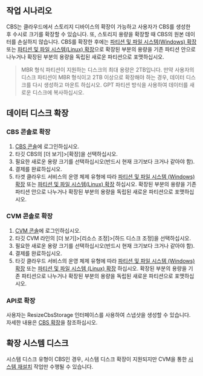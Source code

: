 ## 작업 시나리오
CBS는 클라우드에서 스토리지 디바이스의 확장이 가능하고 사용자가 CBS를 생성한 후 수시로 크기를 확장할 수 있습니다. 또, 스토리지 용량을 확장할 때 CBS의 원본 데이터를 손실하지 않습니다.
CBS를 확장한 후에는 [파티션 및 파일 시스템(Windows) 확장](https://intl.cloud.tencent.com/document/product/362/6737) 또는 [파티션 및 파일 시스템(Linux) 확장](https://intl.cloud.tencent.com/ko/document/product/362/6738)으로 확장된 부분의 용량을 기존 파티션 안으로 나누거나 확장된 부분의 용량을 독립된 새로운 파티션으로 포맷하십시오.

>MBR 형식 파티션이 지원하는 디스크의 최대 용량은 2TB입니다. 만약 사용자의 디스크 파티션이 MBR 형식이고 2TB 이상으로 확장해야 하는 경우, 데이터 디스크를 다시 생성하고 마운트 하십시오. GPT 파티션 방식을 사용하여 데이터를 새로운 디스크에 복사하십시오.

## 데이터 디스크 확장
### CBS 콘솔로 확장
1. [CBS 콘솔](https://console.cloud.tencent.com/cvm/cbs)에 로그인하십시오.
2. 타깃 CBS의 [더 보기]>[확장]을 선택하십시오.
3. 필요한 새로운 용량 크기를 선택하십시오(반드시 현재 크기보다 크거나 같아야 함).
4. 결제를 완료하십시오.
5. 타겟 클라우드 서비스의 운영 체제 유형에 따라 [파티션 및 파일 시스템 (Windows) 확장](https://intl.cloud.tencent.com/document/product/362/6737) 또는 [파티션 및 파일 시스템(Linux) 확장](https://intl.cloud.tencent.com/document/product/362/6738) 하십시오. 확장된 부분의 용량을 기존 파티션 안으로 나누거나 확장된 부분의 용량을 독립된 새로운 파티션으로 포맷하십시오.

### CVM 콘솔로 확장
1. [CVM 콘솔](https://console.cloud.tencent.com/cvm/index)에 로그인하십시오.
2. 타깃 CVM 라인의 [더 보기]>[리소스 조정]>[하드 디스크 조정]을 선택하십시오.
3. 필요한 새로운 용량 크기를 선택하십시오(반드시 현재 크기보다 크거나 같아야 함).
4. 결제를 완료하십시오.
5. 타깃 클라우드 서비스의 운영 체제 유형에 따라 [파티션 및 파일 시스템 (Windows) 확장](https://intl.cloud.tencent.com/document/product/362/6737) 또는 [파티션 및 파일 시스템 (Linux) 확장](https://intl.cloud.tencent.com/document/product/362/6738) 하십시오. 확장된 부분의 용량을 기존 파티션으로 나누거나 확장된 부분의 용량을 독립된 새로운 파티션으로 포맷하십시오.

### API로 확장
사용자는 ResizeCbsStorage 인터페이스를 사용하여 스냅샷을 생성할 수 있습니다. 자세한 내용은 [CBS 확장](https://intl.cloud.tencent.com/document/product/362/16310)을 참조하십시오.

## 확장 시스템 디스크
시스템 디스크 유형이 CBS인 경우, 시스템 디스크 확장이 지원되지만 CVM을 통한 [시스템 재설치](https://intl.cloud.tencent.com/document/product/213/4933) 작업만 수행될 수 있습니다.
